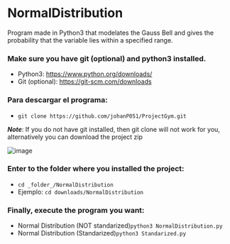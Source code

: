 # NormalDistribution
Program made in Python3 that modelates the Gauss Bell and gives the probability that the variable lies within a specified range.

### Make sure you have git (optional) and python3 installed.
* Python3: https://www.python.org/downloads/
* Git (optional): https://git-scm.com/downloads

### Para descargar el programa:
* ```git clone https://github.com/johanP051/ProjectGym.git```

_**Note**_: If you do not have git installed, then git clone will not work for you, alternatively you can download the project zip

![image](https://github.com/johanP051/NormalDistribution/assets/64292875/ae05d005-3aad-4a0d-86a8-17a4ada388dc)


### Enter to the folder where you installed the project:
* ```cd _folder_/NormalDistribution```
* Ejemplo: ```cd downloads/NormalDistribution```

### Finally, execute the program you want:
* Normal Distribution (NOT standarized)```python3 NormalDistribution.py```
* Normal Distribution (Standarized)```python3 Standarized.py```

